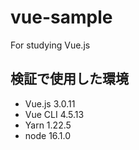 # vue-sample
For studying Vue.js

## 検証で使用した環境

- Vue.js 3.0.11
- Vue CLI 4.5.13
- Yarn 1.22.5
- node 16.1.0
